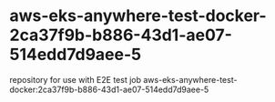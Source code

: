 # aws-eks-anywhere-test-docker-2ca37f9b-b886-43d1-ae07-514edd7d9aee-5
repository for use with E2E test job aws-eks-anywhere-test-docker:2ca37f9b-b886-43d1-ae07-514edd7d9aee-5
